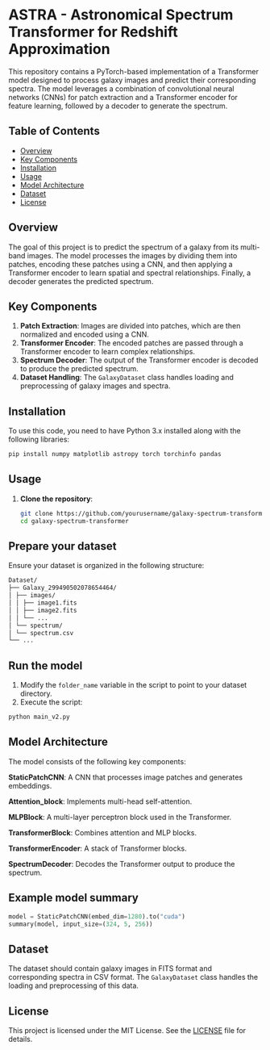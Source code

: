# ASTRA - Astronomical Spectrum Transformer for Redshift Approximation

This repository contains a PyTorch-based implementation of a Transformer model designed to process galaxy images and predict their corresponding spectra. The model leverages a combination of convolutional neural networks (CNNs) for patch extraction and a Transformer encoder for feature learning, followed by a decoder to generate the spectrum.

## Table of Contents
- [Overview](#overview)
- [Key Components](#key-components)
- [Installation](#installation)
- [Usage](#usage)
- [Model Architecture](#model-architecture)
- [Dataset](#dataset)
- [License](#license)

## Overview

The goal of this project is to predict the spectrum of a galaxy from its multi-band images. The model processes the images by dividing them into patches, encoding these patches using a CNN, and then applying a Transformer encoder to learn spatial and spectral relationships. Finally, a decoder generates the predicted spectrum.

## Key Components

1. **Patch Extraction**: Images are divided into patches, which are then normalized and encoded using a CNN.
2. **Transformer Encoder**: The encoded patches are passed through a Transformer encoder to learn complex relationships.
3. **Spectrum Decoder**: The output of the Transformer encoder is decoded to produce the predicted spectrum.
4. **Dataset Handling**: The `GalaxyDataset` class handles loading and preprocessing of galaxy images and spectra.

## Installation

To use this code, you need to have Python 3.x installed along with the following libraries:

```bash
pip install numpy matplotlib astropy torch torchinfo pandas
```
## Usage

1. **Clone the repository**:
   ```bash
   git clone https://github.com/yourusername/galaxy-spectrum-transformer.git
   cd galaxy-spectrum-transformer
   ```
## Prepare your dataset

Ensure your dataset is organized in the following structure:
```bash
Dataset/
├── Galaxy_299490502078654464/
│ ├── images/
│ │ ├── image1.fits
│ │ ├── image2.fits
│ │ └── ...
│ └── spectrum/
│ └── spectrum.csv
└── ...
```

## Run the model

1. Modify the `folder_name` variable in the script to point to your dataset directory.
2. Execute the script:

```bash
python main_v2.py
```
## Model Architecture

The model consists of the following key components:

**StaticPatchCNN**: A CNN that processes image patches and generates embeddings.

**Attention_block**: Implements multi-head self-attention.

**MLPBlock**: A multi-layer perceptron block used in the Transformer.

**TransformerBlock**: Combines attention and MLP blocks.

**TransformerEncoder**: A stack of Transformer blocks.

**SpectrumDecoder**: Decodes the Transformer output to produce the spectrum.

## Example model summary
```python
model = StaticPatchCNN(embed_dim=1280).to("cuda")
summary(model, input_size=(324, 5, 256))
```
## Dataset

The dataset should contain galaxy images in FITS format and corresponding spectra in CSV format. The `GalaxyDataset` class handles the loading and preprocessing of this data.

## License

This project is licensed under the MIT License. See the [LICENSE](LICENSE) file for details.
